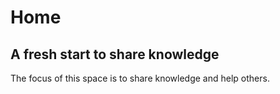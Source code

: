 # Home

## A fresh start to share knowledge

The focus of this space is to share knowledge and help others.

